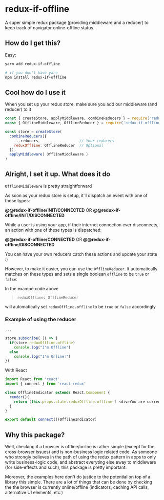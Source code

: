 # redux-if-offline

A super simple redux package (providing middleware and a reducer) to keep track of navigator online-offline status.

## How do I get this?

Easy:

``` bash
yarn add redux-if-offline

# if you don't have yarn
npm install redux-if-offline
```

## Cool how do I use it

When you set up your redux store, make sure you add our middleware (and reducer) to it

``` javascript
const { createStore, applyMiddleware, combineReducers } = require('redux')
const { OfflineMiddleware, OfflineReducer } = require('redux-if-offline')

const store = createStore(
  combineReducers({
    ...reducers,                  // Your reducers
    reduxOffline: OfflineReducer  // Optional
  }),
  applyMiddleware( OfflineMiddleware )
)
```

## Alright, I set it up. What does it do

`OfflineMiddleware` is pretty straightforward

As soon as your redux store is setup, it'll dispatch an event with one of these types:

**@@redux-if-offline/INIT/CONNECTED** OR **@@redux-if-offline/INIT/DISCONNECTED**

While a user is using your app, if their internet connection ever disconnects, an action with one of these types is dispatched:

**@@redux-if-offline/CONNECTED** OR **@@redux-if-offline/DISCONNECTED**

You can have your own reducers catch these actions and update your state :)

However, to make it easier, you can use the `OfflineReducer`. It automatically matches on these types and sets a single boolean `offline` to be `true` or `false`:

In the exampe code above

> `reduxOffline: OfflineReducer`

will automatically set `reduxOffline.offline` to be `true` or `false` accordingly

### Example of using the reducer

``` javascript
...

store.subscribe( () => {
  if(store.reduxOffline.offline)
    console.log("I'm Offline")
  else
    console.log("I'm Online!")
})

```

With React

```javascript
import React from 'react'
import { connect } from 'react-redux'

class OfflineIndicator extends React.Component {
  render(){
    return (this.props.state.reduxOffline.offline ? <div>You are currently offline. All messages sent will be cached and sent when you reconnect.</div> : null)
  }
}

export default connect()(OfflineIndicator)
```

## Why this package?

Well, checking if a browser is offline/online is rather simple (except for the cross-browser issues) and is non-business logic related code. As someone who strongly believes in the path of using the redux pattern in apps to only write business-logic code, and abstract everyting else away to middleware (for side-effects and such), this package is pretty important.

Moreover, the examples here don't do justice to the potential on top of a library this simple. There are a lot of things that can be done by checking the the browser is currently online/offline (indicators, caching API calls, alternative UI elements, etc.)